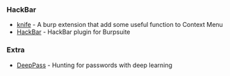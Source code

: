 ### HackBar
- [knife](https://github.com/bit4woo/knife) - A burp extension that add some useful function to Context Menu 
- [HackBar](https://github.com/d3vilbug/HackBar) - HackBar plugin for Burpsuite 





### Extra
- [DeepPass](https://github.com/GhostPack/DeepPass) - Hunting for passwords with deep learning 
